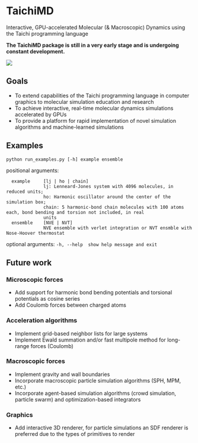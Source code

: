 # TaichiMD
Interactive, GPU-accelerated Molecular (& Macroscopic) Dynamics using the Taichi programming language

**The TaichiMD package is still in a very early stage and is undergoing constant development.**

![](preview.gif)
## Goals
* To extend capabilities of the Taichi programming language in computer graphics to molecular simulation education and research
* To achieve interactive, real-time molecular dynamics simulations accelerated by GPUs
* To provide a platform for rapid implementation of novel simulation algorithms and machine-learned simulations

## Examples
`python run_examples.py [-h] example ensemble`

positional arguments:
```
  example     [lj | ho | chain]
              lj: Lenneard-Jones system with 4096 molecules, in reduced units; 
              ho: Harmonic oscillator around the center of the simulation box; 
              chain: 5 harmonic-bond chain molecules with 100 atoms each, bond bending and torsion not included, in real
              units
  ensemble    [NVE | NVT] 
              NVE ensemble with verlet integration or NVT ensmble with Nose-Hoover thermostat
```
optional arguments: `-h, --help  show help message and exit`


## Future work
### Microscopic forces
* Add support for harmonic bond bending potentials and torsional potentials as cosine series
* Add Coulomb forces between charged atoms
### Acceleration algorithms
* Implement grid-based neighbor lists for large systems
* Implement Ewald summation and/or fast multipole method for long-range forces (Coulomb)
### Macroscopic forces
* Implement gravity and wall boundaries
* Incorporate macroscopic particle simulation algorithms (SPH, MPM, etc.)
* Incorporate agent-based simulation algorithms (crowd simulation, particle swarm) and optimization-based integrators
### Graphics
* Add interactive 3D renderer, for particle simulations an SDF renderer is preferred due to the types of primitives to render

